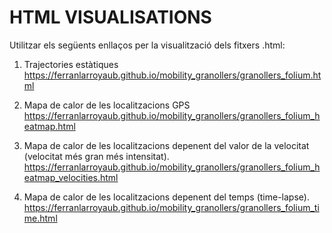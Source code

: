 # HTML VISUALISATIONS

Utilitzar els següents enllaços per la visualització dels fitxers .html:

1.  Trajectories estàtiques
https://ferranlarroyaub.github.io/mobility_granollers/granollers_folium.html

2. Mapa de calor de les localitzacions GPS
https://ferranlarroyaub.github.io/mobility_granollers/granollers_folium_heatmap.html

3. Mapa de calor de les localitzacions depenent del valor de la velocitat (velocitat més gran més intensitat).
https://ferranlarroyaub.github.io/mobility_granollers/granollers_folium_heatmap_velocities.html

4. Mapa de calor de les localitzacions depenent del temps (time-lapse).
https://ferranlarroyaub.github.io/mobility_granollers/granollers_folium_time.html
